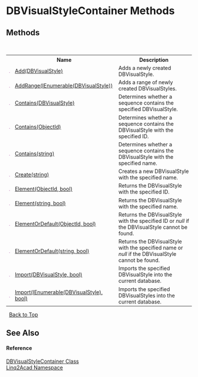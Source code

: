 # DBVisualStyleContainer Methods
 

## Methods
&nbsp;<table><tr><th></th><th>Name</th><th>Description</th></tr><tr><td>![Public method](media/pubmethod.gif "Public method")</td><td><a href="M_Linq2Acad_DBVisualStyleContainer_Add.md">Add(DBVisualStyle)</a></td><td>
Adds a newly created DBVisualStyle.
&nbsp;</tr><tr><td>![Public method](media/pubmethod.gif "Public method")</td><td><a href="M_Linq2Acad_DBVisualStyleContainer_AddRange.md">AddRange(IEnumerable(DBVisualStyle))</a></td><td>
Adds a range of newly created DBVisualStyles.
&nbsp;</tr><tr><td>![Public method](media/pubmethod.gif "Public method")</td><td><a href="M_Linq2Acad_DBVisualStyleContainer_Contains_1.md">Contains(DBVisualStyle)</a></td><td>
Determines whether a sequence contains the specified DBVisualStyle.
&nbsp;</tr><tr><td>![Public method](media/pubmethod.gif "Public method")</td><td><a href="M_Linq2Acad_DBVisualStyleContainer_Contains.md">Contains(ObjectId)</a></td><td>
Determines whether a sequence contains the DBVisualStyle with the specified ID.
&nbsp;</tr><tr><td>![Public method](media/pubmethod.gif "Public method")</td><td><a href="M_Linq2Acad_DBVisualStyleContainer_Contains_2.md">Contains(string)</a></td><td>
Determines whether a sequence contains the DBVisualStyle with the specified name.
&nbsp;</tr><tr><td>![Public method](media/pubmethod.gif "Public method")</td><td><a href="M_Linq2Acad_DBVisualStyleContainer_Create.md">Create(string)</a></td><td>
Creates a new DBVisualStyle with the specified name.
&nbsp;</tr><tr><td>![Public method](media/pubmethod.gif "Public method")</td><td><a href="M_Linq2Acad_DBVisualStyleContainer_Element.md">Element(ObjectId, bool)</a></td><td>
Returns the DBVisualStyle with the specified ID.
&nbsp;</tr><tr><td>![Public method](media/pubmethod.gif "Public method")</td><td><a href="M_Linq2Acad_DBVisualStyleContainer_Element_1.md">Element(string, bool)</a></td><td>
Returns the DBVisualStyle with the specified name.
&nbsp;</tr><tr><td>![Public method](media/pubmethod.gif "Public method")</td><td><a href="M_Linq2Acad_DBVisualStyleContainer_ElementOrDefault.md">ElementOrDefault(ObjectId, bool)</a></td><td>
Returns the DBVisualStyle with the specified ID or <i>null</i> if the DBVisualStyle cannot be found.
&nbsp;</tr><tr><td>![Public method](media/pubmethod.gif "Public method")</td><td><a href="M_Linq2Acad_DBVisualStyleContainer_ElementOrDefault_1.md">ElementOrDefault(string, bool)</a></td><td>
Returns the DBVisualStyle with the specified name or <i>null</i> if the DBVisualStyle cannot be found.
&nbsp;</tr><tr><td>![Public method](media/pubmethod.gif "Public method")</td><td><a href="M_Linq2Acad_DBVisualStyleContainer_Import_1.md">Import(DBVisualStyle, bool)</a></td><td>
Imports the specified DBVisualStyle into the current database.
&nbsp;</tr><tr><td>![Public method](media/pubmethod.gif "Public method")</td><td><a href="M_Linq2Acad_DBVisualStyleContainer_Import.md">Import(IEnumerable(DBVisualStyle), bool)</a></td><td>
Imports the specified DBVisualStyles into the current database.
&nbsp;</tr></table>&nbsp;
<a href="#dbvisualstylecontainer-methods">Back to Top</a>

## See Also


#### Reference
<a href="T_Linq2Acad_DBVisualStyleContainer.md">DBVisualStyleContainer Class</a><br /><a href="N_Linq2Acad.md">Linq2Acad Namespace</a><br />
